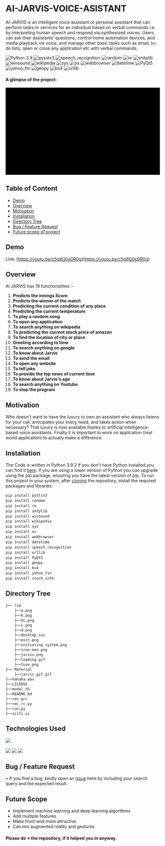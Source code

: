 # AI-JARVIS-VOICE-ASISTANT
AI-JARVIS is an intelligent voice assistant or personal assistant that can perform tasks or services for an individual based on verbal commands i.e. by interpreting human speech and respond via synthesized voices. Users can ask their assistants’ questions, control home automation devices, and media playback via voice, and manage other basic tasks such as email, to-do lists, open or close any application etc with verbal commands.

![Python 3.9](https://img.shields.io/badge/Python-3.9-brightgreen.svg) 
![pysstx3](https://img.shields.io/badge/Library-pysstx3-orange.svg)
![speech_recognition](https://img.shields.io/badge/Library-speech_recognition-blue.svg)
![random](https://img.shields.io/badge/Library-random-red.svg)
![re](https://img.shields.io/badge/Library-re-yellow.svg)
![smtplib](https://img.shields.io/badge/Library-smtplib-pink.svg)
![winsound](https://img.shields.io/badge/Library-winsound-brown.svg)
![wikipedia](https://img.shields.io/badge/Library-wikipedia-white.svg)
![sys](https://img.shields.io/badge/Library-sys-black.svg)
![os](https://img.shields.io/badge/Library-os-violet.svg)
![webbrowser](https://img.shields.io/badge/Library-webbrowser-red.svg)
![datetime](https://img.shields.io/badge/Library-datetime-green.svg)
![PyQt5](https://img.shields.io/badge/Library-PyQt5-orange.svg)
![yahoo_fin](https://img.shields.io/badge/Library-yahoo_fin-purple.svg)
![geopy](https://img.shields.io/badge/Library-geopy-pink.svg)
![bs4](https://img.shields.io/badge/Library-bs4-yellow.svg)
![urllib](https://img.shields.io/badge/Library-urllib-orange.svg)

#### A glimpse of the project:
 ![GIF](Material/jarvis_gif.gif)

## Table of Content
  * [Demo](#demo)
  * [Overview](#overview)
  * [Motivation](#motivation)
  * [Installation](#installation)
  * [Directory Tree](#directory-tree)
  * [Bug / Feature Request](#bug---feature-request)
  * [Future scope of project](#future-scope)

## Demo
Link: [https://youtu.be/c5g8Q0sDR0g](https://youtu.be/c5g8Q0sDR0g)

## Overview
AI JARVIS has 19 functionalities :-
1) **Predicts the innings Score**
2) **Predicts the winner of the match**
3) **Predicting the current condition of any place**
4) **Predicting the current temperature**
5) **To play a random song**
6) **To open any application**
7) **To search anything on wikipedia**
8) **To predicting the current stock price of amazon**
9) **To find the location of city or place**
10) **Greeting according to time**
11) **To search anything on google**
12) **To know about Jarvis**
13) **To send the email**
14) **To open any website**
15) **To tell joke**
16) **To provide the top news of current time**
17) **To know about Jarvis's age**
18) **To search anything on Youtube**
19) **To stop the program**





## Motivation
Who doesn't want to have the luxury to own an assistant who always listens for your call, anticipates your every need, and takes action when necessary? That luxury is now available thanks to artificial intelligence-based voice assistants. Finally it is important to work on application (real world application) to actually make a difference.

## Installation
The Code is written in Python 3.9.2 If you don't have Python installed you can find it [here](https://www.python.org/downloads/). If you are using a lower version of Python you can upgrade using the pip package, ensuring you have the latest version of pip. To run this project in your system, after [cloning](https://www.howtogeek.com/451360/how-to-clone-a-github-repository/) the repository, install the required packages and libraries:
```bash
pip install pyttsx3
pip install random
pip install re
pip install smtplib
pip install winsound
pip install wikipedia
pip install sys
pip install os
pip install webbrowser
pip install datetime
pip install speech_recognition
pip install urllib
pip install PyQt5
pip install geopy
pip install bs4
pip install yahoo_fin
pip install stock_info
```

## Directory Tree 
```
├── lib
    ├──a.png
    ├──b.png
    ├──dc.png
    ├──c.png
    ├──d.png
    ├──desktop.ini
    ├──exit.png
    ├──initiating system.png
    ├──iron man.png
    ├──jarvis.png
    ├──loading.gif
    ├──tuse.png
├── Material
    ├──jarvis_gif.gif
├──hahaha.wav
├──LICENSE
├──model.h5
├──README.md
├──rec.qrc
├──rec_rc.py
├──run.py
├──scifi.ui
```

## Technologies Used

![](https://forthebadge.com/images/badges/made-with-python.svg)

[<img target="_blank" src="https://flask.palletsprojects.com/en/1.1.x/_images/flask-logo.png" width=170>](https://flask.palletsprojects.com/en/1.1.x/) 
[<img target="_blank" src="https://number1.co.za/wp-content/uploads/2017/10/gunicorn_logo-300x85.png" width=280>](https://gunicorn.org) 
[<img target="_blank" src="https://scikit-learn.org/stable/_static/scikit-learn-logo-small.png" width=200>](https://scikit-learn.org/stable/) 

## Bug / Feature Request
• If you find a bug, kindly open an [issue](https://github.com/SuryanshNaugraiya/AI-JARVIS/issues) here by including your search query and the expected result.<br />

## Future Scope
* Implement machine learning and deep learning algorithms
* Add multiple features
* Make front-end more attractive
* Can mix augmented reality and gestures

#### Please do ⭐ the repository, if it helped you in anyway.
